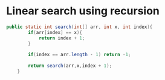 # Linear search using recursion

```java
public static int search(int[] arr, int x, int index){
        if(arr[index] == x){
            return index + 1;
        }
        
        if(index == arr.length - 1) return -1;
        
        return search(arr,x,index + 1);
    }
```